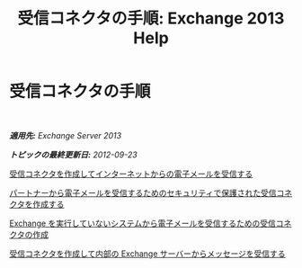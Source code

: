 ﻿---
title: '受信コネクタの手順: Exchange 2013 Help'
TOCTitle: 受信コネクタの手順
ms:assetid: 86f7d6e7-a869-4c90-a570-0239fd0e5872
ms:mtpsurl: https://technet.microsoft.com/ja-jp/library/JJ657465(v=EXCHG.150)
ms:contentKeyID: 49896345
ms.date: 04/24/2018
mtps_version: v=EXCHG.150
ms.translationtype: HT
---

# 受信コネクタの手順

 

_**適用先:** Exchange Server 2013_

_**トピックの最終更新日:** 2012-09-23_

[受信コネクタを作成してインターネットからの電子メールを受信する](create-a-receive-connector-to-receive-email-from-the-internet-exchange-2013-help.md)

[パートナーから電子メールを受信するためのセキュリティで保護された受信コネクタを作成する](create-a-secure-receive-connector-to-receive-email-from-a-partner-exchange-2013-help.md)

[Exchange を実行していないシステムから電子メールを受信するための受信コネクタの作成](create-a-receive-connector-to-receive-email-from-a-system-not-running-exchange-exchange-2013-help.md)

[受信コネクタを作成して内部の Exchange サーバーからメッセージを受信する](create-a-receive-connector-to-receive-messages-from-an-internal-exchange-server-exchange-2013-help.md)

